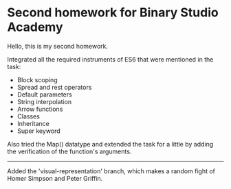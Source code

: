 # Second homework for Binary Studio Academy

Hello, this is my second homework. 

Integrated all the required instruments of ES6 that were mentioned in the task:

* Block scoping
* Spread and rest operators
* Default parameters
* String interpolation
* Arrow functions
* Classes
* Inheritance
* Super keyword

Also tried the Map() datatype and extended the task for a little by adding the verification of the function's arguments.

---

Added the 'visual-representation' branch, which makes a random fight of Homer Simpson and Peter Griffin.
